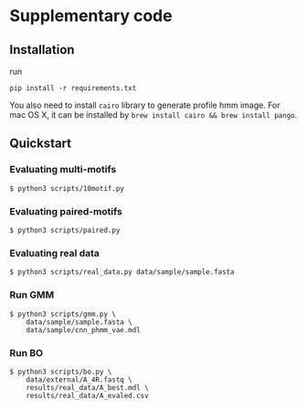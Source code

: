 # Supplementary code

## Installation
run

```shell
pip install -r requirements.txt
```

You also need to install `cairo` library to generate profile hmm image. For mac OS X, it can be installed by `brew install cairo && brew install pango`.



## Quickstart

### Evaluating multi-motifs
```shell
$ python3 scripts/10motif.py 
```

### Evaluating paired-motifs
```shell
$ python3 scripts/paired.py
```

### Evaluating real data
```shell
$ python3 scripts/real_data.py data/sample/sample.fasta
```

### Run GMM
```shell
$ python3 scripts/gmm.py \
    data/sample/sample.fasta \
    data/sample/cnn_phmm_vae.mdl
```

### Run BO
```shell
$ python3 scripts/bo.py \
    data/external/A_4R.fastq \
    results/real_data/A_best.mdl \
    results/real_data/A_evaled.csv
```